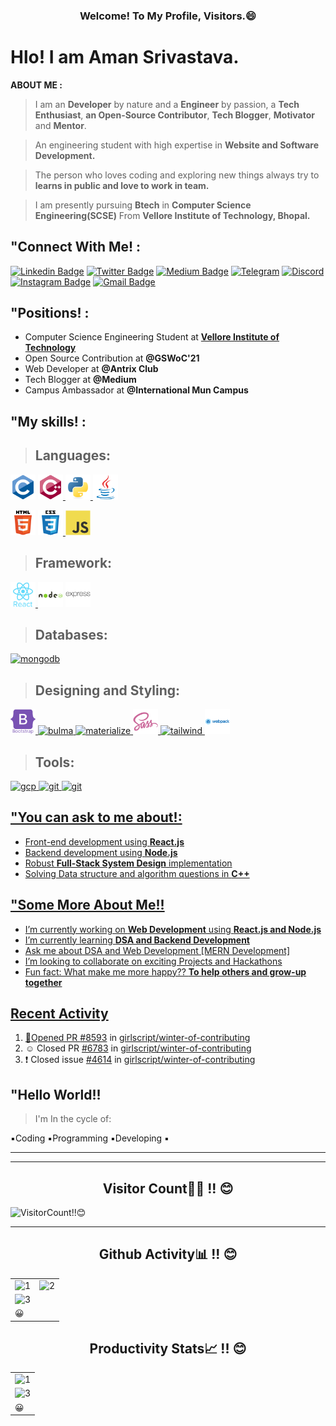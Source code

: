 <h3 align="center"> <p>Welcome! To My Profile, Visitors.😄</p> </h3>

# **Hlo! I am Aman Srivastava.** 

**ABOUT ME :**

>I am an **Developer** by nature and a **Engineer**  by passion, a **Tech Enthusiast**, **an Open-Source Contributor**, **Tech Blogger**, **Motivator** and **Mentor**.

>An engineering student with high expertise in **Website and Software Development.**

>The person who loves coding and exploring new things always try to **learns in public and love to work in team.**

>I am presently pursuing **Btech** in **Computer Science Engineering(SCSE)** From **Vellore Institute of Technology, Bhopal.**



## "Connect With Me! :

[![Linkedin Badge](https://img.shields.io/badge/-Aman.Srivastava-blue?style=flat-square&logo=Linkedin&logoColor=black&link=https://https://www.linkedin.com/in/aman-srivastava-43b42920a/)](https://www.linkedin.com/in/aman-srivastava-43b42920a/)
[![Twitter Badge](https://img.shields.io/badge/-@Aman.Srivastava-1ca0f1?style=&flat-square&labelColor=1ca0f1&logo=twitter&logoColor=black&link=https://twitter.com/AmanSri68355587)](https://twitter.com/AmanSri68355587)
[![Medium Badge](https://img.shields.io/badge/-@Aman.Srivastava-03a57a?style=&flat-square&labelColor=black&logo=Medium&link=https://medium.com/@amansrv/)](https://medium.com/@amansrv)
[![Telegram](https://img.shields.io/badge/-Telegram-blue?style=flat-square&logo=Telegram&logoColor=white)](https://t.me/aman1srv)
[![Discord](https://img.shields.io/badge/-Discord-7289DA?style=flat-square&logo=discord&logoColor=white)](https://discordapp.com/users/aman.srivastava#7510)
[![Instagram Badge](https://img.shields.io/badge/-Instagram-purple?style=flat-square&logo=instagram&logoColor=white&link=https://instagram.com/pranayguptaa/)](https://instagram.com/aman.srivastava___)
[![Gmail Badge](https://img.shields.io/badge/-srivastavaaman237@gmail.com-c14438?style=flat-square&logo=Gmail&logoColor=black&link=mailto:srivastavaaman237@gmail.com)](mailto:srivastavaaman237@gmail.com)


<!-- This is my coding profile accounts -->
 

## "Positions! :

- Computer Science Engineering Student at **[Vellore Institute of Technology](http://vitbhopal.ac.in/)**
- Open Source Contribution at **@GSWoC'21**
- Web Developer at **@Antrix Club**
- Tech Blogger at **@Medium**
- Campus Ambassador at **@International Mun Campus**


## "My skills! :

> ##  **Languages:** 
<a href="https://www.cprogramming.com/" target="_blank"> <img src="https://raw.githubusercontent.com/devicons/devicon/master/icons/c/c-original.svg" alt="c" width="40" height="40"/></a> 
<a href="https://www.w3schools.com/cpp/" target="_blank"> <img src="https://raw.githubusercontent.com/devicons/devicon/master/icons/cplusplus/cplusplus-original.svg" alt="cplusplus" width="40" height="40"/> </a> 
<a href="https://www.python.org" target="_blank"> <img src="https://raw.githubusercontent.com/devicons/devicon/master/icons/python/python-original.svg" alt="python" width="40" height="40"/> </a> 
<a href="https://www.java.com" target="_blank"> <img src="https://raw.githubusercontent.com/devicons/devicon/master/icons/java/java-original.svg" alt="java" width="40" height="40"/> </a><br>


<a href="https://www.w3.org/html/" target="_blank"> <img src="https://raw.githubusercontent.com/devicons/devicon/master/icons/html5/html5-original-wordmark.svg" alt="html5" width="40" height="40"/></a> 
<a href="https://www.w3schools.com/css/" target="_blank"> <img src="https://raw.githubusercontent.com/devicons/devicon/master/icons/css3/css3-original-wordmark.svg" alt="css3" width="40" height="40"/> </a><a href="https://developer.mozilla.org/en-US/docs/Web/JavaScript" target="_blank"> <img src="https://raw.githubusercontent.com/devicons/devicon/master/icons/javascript/javascript-original.svg" alt="javascript" width="40" height="40"/> </a> 

> ## **Framework:**
<a href="https://reactjs.org/" target="_blank"> <img src="https://raw.githubusercontent.com/devicons/devicon/master/icons/react/react-original-wordmark.svg" alt="react" width="40" height="40"/> </a>
<a href="https://nodejs.org" target="_blank"> <img src="https://raw.githubusercontent.com/devicons/devicon/master/icons/nodejs/nodejs-original-wordmark.svg" alt="nodejs" width="40" height="40"/></a> <a href="https://expressjs.com" target="_blank"> <img src="https://raw.githubusercontent.com/devicons/devicon/master/icons/express/express-original-wordmark.svg" alt="express" width="40" height="40"/> </a><br>

> ## **Databases:**
<a href="https://MongoDb.com/" target="_blank"> <img src="https://www.vectorlogo.zone/logos/mongodb/mongodb-icon.svg" alt="mongodb" width="40" height="40"/> </a>  

> ## **Designing and Styling:**
<a href="https://getbootstrap.com" target="_blank"> <img src="https://raw.githubusercontent.com/devicons/devicon/master/icons/bootstrap/bootstrap-plain-wordmark.svg" alt="bootstrap" width="40" height="40"/> </a> <a href="https://bulma.io/" target="_blank"> <img src="https://raw.githubusercontent.com/gilbarbara/logos/804dc257b59e144eaca5bc6ffd16949752c6f789/logos/bulma.svg" alt="bulma" width="40" height="40"/> </a> <a href="https://materializecss.com/" target="_blank"> <img src="https://raw.githubusercontent.com/prplx/svg-logos/5585531d45d294869c4eaab4d7cf2e9c167710a9/svg/materialize.svg" alt="materialize" width="40" height="40"/> </a> <a href="https://sass-lang.com" target="_blank"> <img src="https://raw.githubusercontent.com/devicons/devicon/master/icons/sass/sass-original.svg" alt="sass" width="40" height="40"/> </a> 
<a href="https://tailwindcss.com/" target="_blank"> <img src="https://www.vectorlogo.zone/logos/tailwindcss/tailwindcss-icon.svg" alt="tailwind" width="40" height="40"/> </a>  <a href="https://webpack.js.org" target="_blank"> <img src="https://raw.githubusercontent.com/devicons/devicon/d00d0969292a6569d45b06d3f350f463a0107b0d/icons/webpack/webpack-original-wordmark.svg" alt="webpack" width="40" height="40"/> </a>

> ## **Tools:**

<a href="https://cloud.google.com" target="_blank"> <img src="https://www.vectorlogo.zone/logos/google_cloud/google_cloud-icon.svg" alt="gcp" width="40" height="40"/> </a> 
<a href="https://git-scm.com/" target="_blank"> <img src="https://www.vectorlogo.zone/logos/git-scm/git-scm-icon.svg" alt="git" width="40" height="40"/> 
<a href="https://vs_code.com/" target="_blank"> <img src="https://www.vectorlogo.zone/logos/visualstudio_code/visualstudio_code-icon.svg" alt="git" width="40" height="40"/> 


 ## **"You can ask to me about!:**

- Front-end development using **React.js**
- Backend development using **Node.js**
- Robust **Full-Stack System Design** implementation
- Solving Data structure and algorithm questions in **C++**

 
 ## **"Some More About Me!!**
 
- I’m currently working on **Web Development** using **React.js and Node.js**
- I’m currently learning **DSA and Backend Development**
- Ask me about DSA and Web Development [MERN Development]
- I’m looking to collaborate on exciting Projects and Hackathons
- Fun fact: What make me more happy?? **To help others and grow-up together**
 
 
 ## **Recent Activity**
<!--START_SECTION:activity-->
 1. 💪Opened PR [#8593](https://github.com/girlscript/winter-of-contributing/pull/8593) in [girlscript/winter-of-contributing](https://github.com/girlscript/winter-of-contributing)
 2. ☺ Closed PR [#6783](https://github.com/girlscript/winter-of-contributing/pull/6783) in [girlscript/winter-of-contributing](https://github.com/girlscript/winter-of-contributing)
 3. ❗️ Closed issue [#4614](https://github.com/girlscript/winter-of-contributing/pull/4614) in [girlscript/winter-of-contributing](https://github.com/girlscript/winter-of-contributing)
<!--  4. ❗️ 
 5. ❗️ -->
 <!--END_SECTION:activity-->
 

 ## **"Hello World!!**

> I'm In the cycle of:

▪️Coding ▪️Programming ▪️Developing ▪️

***
 
<hr>

<h2 align="center">Visitor Count👨‍💻 !! 😊</h2>
<p align="center">
  
  ![VisitorCount!!😊](https://profile-counter.glitch.me/{amansrv}/count.svg) 
  
</p>

<hr
    
***
    
<h2 align="center">Github Activity📊 !! 😊 </h2>   
   
<table>
  <tr>
    <td><img src="https://github-readme-stats.vercel.app/api?username=amansrv&theme=radical&show_icons=true"  display=block width=100% height=auto  alt="1" ></td>
    <td><img src="https://github-readme-stats.vercel.app/api/top-langs/?username=amansrv&theme=radical&layout=compact&hide=Jupyter%20Notebook"  display=block width=100% height=auto  alt="2" ></td>
   </tr> 
  <tr><td><img src="https://github-readme-streak-stats.herokuapp.com/?user=amansrv&theme=tokyonight"  display=block width=100% height=auto alt="3" ></td></tr>
   <tr><td>😀</td></tr>
</table>
    
    
 <h2 align="center">Productivity Stats📈 !! 😊</h2>
 
 <table>
  <tr>
    <td><img src="https://github-profile-summary-cards.vercel.app/api/cards/profile-details?username=amansrv&theme=monokai"  display=block width=100% height=auto  alt="1" >   </td>
  </tr> 
   
 <tr>
   <td><img src="https://activity-graph.herokuapp.com/graph?username=amansrv&bg_color=1a1b27&color=be90f2&line=638fda&point=35aea1&area=true"  display=block width=100% height=auto alt="3" ></td>
  </td>
  </tr>
  <tr><td>😀</td></tr>
</table>
